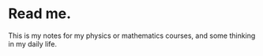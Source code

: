 # Read me.

This is my notes for my physics or mathematics courses, and some thinking in my daily life.